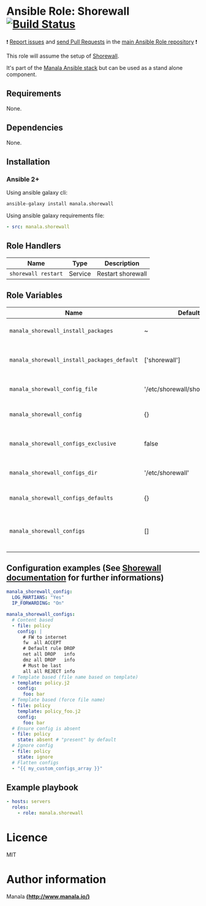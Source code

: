 # Ansible Role: Shorewall [![Build Status](https://travis-ci.org/manala/ansible-role-shorewall.svg?branch=master)](https://travis-ci.org/manala/ansible-role-shorewall)

:exclamation: [Report issues](https://github.com/manala/ansible-roles/issues) and [send Pull Requests](https://github.com/manala/ansible-roles/pulls) in the [main Ansible Role repository](https://github.com/manala/ansible-roles) :exclamation:

This role will assume the setup of [Shorewall](http://shorewall.net/).

It's part of the [Manala Ansible stack](http://www.manala.io) but can be used as a stand alone component.

## Requirements

None.

## Dependencies

None.

## Installation

### Ansible 2+

Using ansible galaxy cli:

```bash
ansible-galaxy install manala.shorewall
```

Using ansible galaxy requirements file:

```yaml
- src: manala.shorewall
```

## Role Handlers

| Name                | Type    | Description       |
| ------------------- | ------- | ----------------- |
| `shorewall restart` | Service | Restart shorewall |

## Role Variables

| Name                                        | Default                         | Type    | Description                                                         |
| ------------------------------------------- | ------------------------------- | ------- | ------------------------------------------------------------------- |
| `manala_shorewall_install_packages`         | ~                               | Array   | Dependency packages to install                                      |
| `manala_shorewall_install_packages_default` | ['shorewall']                   | Array   | Default dependency packages to install                              |
| `manala_shorewall_config_file`              | '/etc/shorewall/shorewall.conf' | String  | Main configuration file path                                        |
| `manala_shorewall_config`                   | {}                              | Array   | Main configuration directives                                       |
| `manala_shorewall_configs_exclusive`        | false                           | Boolean | Exclusion of existing files additional configurations               |
| `manala_shorewall_configs_dir`              | '/etc/shorewall'                | String  | Additional configurations directory path                            |
| `manala_shorewall_configs_defaults`         | {}                              | Array   | Additional configurations defaults                                  |
| `manala_shorewall_configs`                  | []                              | Array   | Additional configurations directives (zones, rules, interfaces,...) |

## Configuration examples (See [Shorewall documentation](http://shorewall.net/Documentation_Index.html) for further informations)

```yaml
manala_shorewall_config:
  LOG_MARTIANS: "Yes"
  IP_FORWARDING: "On"

manala_shorewall_configs:
  # Content based
  - file: policy
    config: |
      # FW to internet
      fw  all ACCEPT
      # Default rule DROP
      net all DROP   info
      dmz all DROP   info
      # Must be last
      all all REJECT info
  # Template based (file name based on template)
  - template: policy.j2
    config:
      foo: bar
  # Template based (force file name)
  - file: policy
    template: policy_foo.j2
    config:
      foo: bar
  # Ensure config is absent
  - file: policy
    state: absent # "present" by default
  # Ignore config
  - file: policy
    state: ignore
  # Flatten configs
  - "{{ my_custom_configs_array }}"
```

## Example playbook

```yaml
- hosts: servers
  roles:
    - role: manala.shorewall
```

# Licence

MIT

# Author information

Manala [**(http://www.manala.io/)**](http://www.manala.io)
